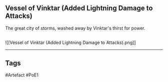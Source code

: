 ## Vessel of Vinktar (Added Lightning Damage to Attacks)
The great city of storms, washed away by Vinktar's thirst for power.
##
![[Vessel of Vinktar (Added Lightning Damage to Attacks).png]]

---
## Tags
#Artefact
#PoE1